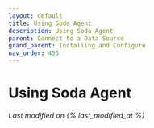 ```yaml
---
layout: default
title: Using Soda Agent
description: Using Soda Agent
parent: Connect to a Data Source
grand_parent: Installing and Configure
nav_order: 455
---
```


# Using Soda Agent
*Last modified on {% last_modified_at %}*